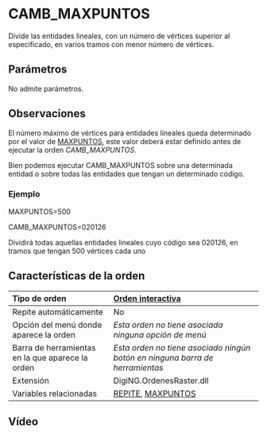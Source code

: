 # CAMB\_MAXPUNTOS

Divide las entidades lineales, con un número de vértices superior al especificado, en varios tramos con menor número de vértices.

## Parámetros

No admite parámetros.

## Observaciones

El número máximo de vértices para entidades lineales queda determinado por el valor de [MAXPUNTOS](MAXPUNTOS.html), este valor deberá estar definido antes de ejecutar la orden _CAMB\_MAXPUNTOS_.

Bien podemos ejecutar CAMB\_MAXPUNTOS sobre una determinada entidad o sobre todas las entidades que tengan un determinado código.

### Ejemplo

MAXPUNTOS=500

CAMB\_MAXPUNTOS=020126

Dividirá todas aquellas entidades lineales cuyo código sea 020126, en tramos que tengan 500 vértices cada uno

## Características de la orden

| Tipo de orden | [Orden interactiva]() |
| :--- | :--- |
| Repite automáticamente | No |
| Opción del menú donde aparece la orden | _Esta orden no tiene asociada ninguna opción de menú_ |
| Barra de herramientas en la que aparece la orden | _Esta orden no tiene asociado ningún botón en ninguna barra de herramientas_ |
| Extensión | DigiNG.OrdenesRaster.dll |
| Variables relacionadas | [REPITE](REPITE.html), [MAXPUNTOS](MAXPUNTOS.html) |

## Vídeo

